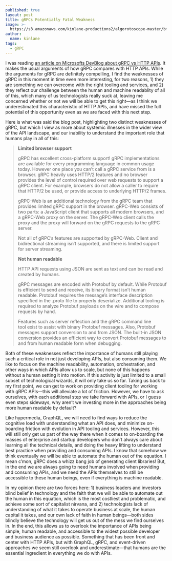 ```yaml
---
published: true
layout: post
title: gRPCs Potentially Fatal Weakness
image: >-
  https://s3.amazonaws.com/kinlane-productions2/algorotoscope-master/bf-skinner-old-broken-piano-street.jpg
author:
  name: kinlane
tags:
  - gRPC
---
```

I was reading [an article on Microsofts DevBlog about gRPC vs HTTP APIs](https://devblogs.microsoft.com/aspnet/grpc-vs-http-apis/). It makes the usual arguments of how gRPC compares with HTTP APIs. While the arguments for gRPC are definitely compelling, I find the weaknesses of gRPC in this moment in time even more interesting, for two reasons, 1) they are something we can overcome with the right tooling and services, and 2) they reflect our challenge between the human and machine readablity of all of this, which many of us technologists really suck at, leaving me concerned whether or not we will be able to get this right—as I think we underestimated this characteristic of HTTP APIs, and have missed the full potential of this opportunity even as we are faced with this next step.

Here is what was said the blog post, highlighting two distinct weaknesses of gRPC, but which I view as more about systemic illnesses in the wider view of the API landscape, and our inability to understand the important role that humans play in all of this:

> **Limited browser support**
> 
> gRPC has excellent cross-platform support! gRPC implementations are available for every programming language in common usage today. However one place you can’t call a gRPC service from is a browser. gRPC heavily uses HTTP/2 features and no browser provides the level of control required over web requests to support a gRPC client. For example, browsers do not allow a caller to require that HTTP/2 be used, or provide access to underlying HTTP/2 frames.
> 
> gRPC-Web is an additional technology from the gRPC team that provides limited gRPC support in the browser. gRPC-Web consists of two parts: a JavaScript client that supports all modern browsers, and a gRPC-Web proxy on the server. The gRPC-Web client calls the proxy and the proxy will forward on the gRPC requests to the gRPC server.
> 
> Not all of gRPC’s features are supported by gRPC-Web. Client and bidirectional streaming isn’t supported, and there is limited support for server streaming.
> 
> **Not human readable**
> 
> HTTP API requests using JSON are sent as text and can be read and created by humans.
> 
> gRPC messages are encoded with Protobuf by default. While Protobuf is efficient to send and receive, its binary format isn’t human readable. Protobuf requires the message’s interface description specified in the .proto file to properly deserialize. Additional tooling is required to analyze Protobuf payloads on the wire and to compose requests by hand.
> 
> Features such as server reflection and the gRPC command line tool exist to assist with binary Protobuf messages. Also, Protobuf messages support conversion to and from JSON. The built-in JSON conversion provides an efficient way to convert Protobuf messages to and from human readable form when debugging.

Both of these weaknesses reflect the importance of humans still playing such a critical role in not just developing APIs, but also consuming them. We like to focus on the machine readability, automation, orchestration, and other ways in which APIs allow us to scale, but none of this happens without a human setting it into motion. If this activity is just limited to a small subset of technological wizards, it will only take us so far. Taking us back to my first point, we can get to work on providing client tooling for working with gRPC APIs—this will alleviate a lot of friction. However, we have to ask ourselves, with each additional step we take forward with APIs, or I guess even steps sideways, why aren’t we investing more in the approaches being more human readable by default?

Like hypermedia, GraphQL, we will need to find ways to reduce the cognitive load with understanding what an API does, and minimize on-boarding friction with evolution in API tooling and services. However, this will still only get us part of the way there when it comes to on-boarding the masses of enterprise and startup developers who don’t always care about learning all the technical details, and doing the heavy lifting to understand best practice when providing and consuming APIs. I know that somehow we think eventually we will be able to automate the human out of the equation. I mean c’mon, gRPC does a whizz bang job of generating client libraries! But, in the end we are always going to need humans involved when providing and consuming APIs, and we need the APIs themselves to still be accessible to these human beings, even if everything is machine readable.

In my opinion there are two forces here: 1) business leaders and investors blind belief in technology and the faith that we will be able to automate out the human in this equation, which is the most costliest and problematic, and achieve some sort of capitalist nirvana, and 2) technologists lack of understanding of what it takes to operate business at scale, the human capital it takes, and our own lack of faith in human beings—both sides blindly believe the technology will get us out of the mess we find ourselves in. In the end, this allows us to overlook the importance of APIs being simple, human readable, and accessible to the widest possible developer and business audience as possible. Something that has been front and center with HTTP APIs, but with GraphQL, gRPC, and event-driven approaches we seem still overlook and underestimate—that humans are the essential ingredient in everything we do with APIs.